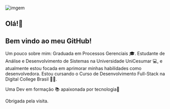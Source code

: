 ![imgem](https://github.com/adrieleaquino/adrieleaquino/assets/110426119/caf91e95-2b50-424c-b0b7-e449ef44c3fc)

  
  ## Olá!👋
  ## Bem vindo ao meu GitHub!
  

  Um pouco sobre mim:
  Graduada em Processos Gerenciais 🎓. Estudante de Análise e Desenvolvimento de Sistemas na Universidade UniCesumar 💻, e atualmente estou focada 
  em aprimorar minhas habilidades como 
  desenvolvedora. Estou cursando o Curso de Desenvolvimento Full-Stack na Digital College Brasil 👩‍💻.
  
  Uma Dev em formação 📚 apaixonada por tecnologia💜
 

  Obrigada pela visita.
  
